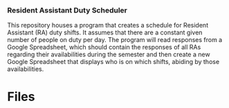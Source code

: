 ### Resident Assistant Duty Scheduler
This repository houses a program that creates a schedule for Resident Assistant (RA) duty shifts. It assumes that there are a constant given number of people on duty per day. 
The program will read responses from a Google Spreadsheet, which should contain the responses of all RAs regarding their availabilities during the semester and then 
create a new Google Spreadsheet that displays who is on which shifts, abiding by those availabilities.

# Files
